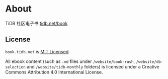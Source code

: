 # About

TiDB 社区电子书 [tidb.net/book](https://tidb.net/book)

## License

`book.tidb.net` is [MIT Licensed](./LICENSE.md).

All ebook content (such as `.md` files under `/website/book-rush`, `/website/db-selection` and `/website/tidb-monthly` folders) is licensed under a Creative Commons Attribution 4.0 International License.
